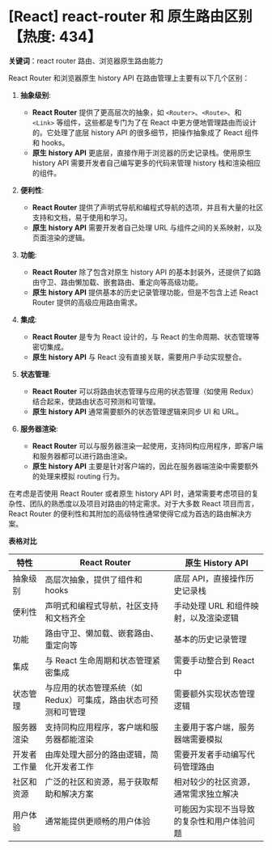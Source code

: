 # [React] react-router 和 原生路由区别【热度: 434】

**关键词**：react router 路由、浏览器原生路由能力

React Router 和浏览器原生 history API 在路由管理上主要有以下几个区别：

1. **抽象级别**:

   - **React Router** 提供了更高层次的抽象，如 `<Router>`、`<Route>`、和 `<Link>` 等组件，这些都是专门为了在 React 中更方便地管理路由而设计的。它处理了底层 history API 的很多细节，把操作抽象成了 React 组件和 hooks。
   - **原生 history API** 更底层，直接作用于浏览器的历史记录栈。使用原生 history API 需要开发者自己编写更多的代码来管理 history 栈和渲染相应的组件。

2. **便利性**:

   - **React Router** 提供了声明式导航和编程式导航的选项，并且有大量的社区支持和文档，易于使用和学习。
   - **原生 history API** 需要开发者自己处理 URL 与组件之间的关系映射，以及页面渲染的逻辑。

3. **功能**:

   - **React Router** 除了包含对原生 history API 的基本封装外，还提供了如路由守卫、路由懒加载、嵌套路由、重定向等高级功能。
   - **原生 history API** 提供基本的历史记录管理功能，但是不包含上述 React Router 提供的高级应用路由需求。

4. **集成**:

   - **React Router** 是专为 React 设计的，与 React 的生命周期、状态管理等密切集成。
   - **原生 history API** 与 React 没有直接关联，需要用户手动实现整合。

5. **状态管理**:

   - **React Router** 可以将路由状态管理与应用的状态管理（如使用 Redux）结合起来，使路由状态可预测和可管理。
   - **原生 history API** 通常需要额外的状态管理逻辑来同步 UI 和 URL。

6. **服务器渲染**:
   - **React Router** 可以与服务器渲染一起使用，支持同构应用程序，即客户端和服务器都可以进行路由渲染。
   - **原生 history API** 主要是针对客户端的，因此在服务器端渲染中需要额外的处理来模拟 routing 行为。

在考虑是否使用 React Router 或者原生 history API 时，通常需要考虑项目的复杂性、团队的熟悉度以及项目对路由的特定需求。对于大多数 React 项目而言，React Router 的便利性和其附加的高级特性通常使得它成为首选的路由解决方案。

**表格对比**

| 特性         | React Router                                                   | 原生 History API                           |
| ------------ | -------------------------------------------------------------- | ------------------------------------------ |
| 抽象级别     | 高层次抽象，提供了组件和 hooks                                 | 底层 API，直接操作历史记录栈               |
| 便利性       | 声明式和编程式导航，社区支持和文档齐全                         | 手动处理 URL 和组件映射，以及渲染逻辑      |
| 功能         | 路由守卫、懒加载、嵌套路由、重定向等                           | 基本的历史记录管理                         |
| 集成         | 与 React 生命周期和状态管理紧密集成                            | 需要手动整合到 React 中                    |
| 状态管理     | 与应用的状态管理系统（如 Redux）可集成，路由状态可预测和可管理 | 需要额外实现状态管理逻辑                   |
| 服务器渲染   | 支持同构应用程序，客户端和服务器都能渲染                       | 主要用于客户端，服务器端需要模拟           |
| 开发者工作量 | 由库处理大部分的路由逻辑，简化开发者工作                       | 需要开发者手动编写代码管理路由             |
| 社区和资源   | 广泛的社区和资源，易于获取帮助和解决方案                       | 相对较少的社区资源，通常需求独立解决       |
| 用户体验     | 通常能提供更顺畅的用户体验                                     | 可能因为实现不当导致的复杂性和用户体验问题 |